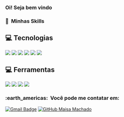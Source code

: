 <h3> Oi! Seja bem vindo </h3>
<!-- <img align='right' src="https://pbs.twimg.com/media/EUX9kfHX0AQdBTk.jpg" width='25%'> -->


<h3> 🌻 &nbsp;Minhas Skills </h3> 



## 💻 Tecnologias 
![](https://img.shields.io/badge/HTML5-E34F26?style=for-the-badge&logo=html5&logoColor=white)
![](https://img.shields.io/badge/CSS3-1572B6?style=for-the-badge&logo=css3&logoColor=white)
![](https://img.shields.io/badge/Java-ED8B00?style=for-the-badge&logo=java&logoColor=white)
![](https://img.shields.io/badge/Spring_Boot-F2F4F9?style=for-the-badge&logo=spring-boot)
![](https://img.shields.io/badge/JavaScript-323330?style=for-the-badge&logo=javascript&logoColor=F7DF1E)
![](https://img.shields.io/badge/MySQL-005C84?style=for-the-badge&logo=mysql&logoColor=white)

## 💻 Ferramentas
![](https://img.shields.io/badge/Visual_Studio_Code-0078D4?style=for-the-badge&logo=visual%20studio%20code&logoColor=white)
![](https://img.shields.io/badge/Git-F05032?style=for-the-badge&logo=git&logoColor=white)
![](https://img.shields.io/badge/Ubuntu-E95420?style=for-the-badge&logo=ubuntu&logoColor=white)
![](https://img.shields.io/badge/Windows-0078D6?style=for-the-badge&logo=windows&logoColor=white)

<h3> :earth_americas: &nbsp;Você pode me contatar em: </h3> 


[![Gmail Badge](https://img.shields.io/badge/-maisamachado2001@gmail.com-006bed?style=flat-square&logo=Gmail&logoColor=white&link=mailto:maisamachado2001@gmail.com)](mailto:maisamachado2001@gmail.com)
[![GitHub Maisa Machado](https://img.shields.io/github/followers/maisamachado?label=follow&style=social)](https://github.com/maisamachado)
